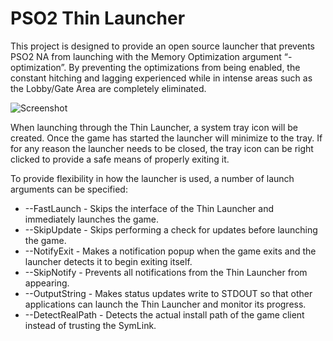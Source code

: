 ﻿# PSO2 Thin Launcher
This project is designed to provide an open source launcher that prevents PSO2 NA from launching with the Memory Optimization argument “-optimization”. By preventing the optimizations from being enabled, the constant hitching and lagging experienced while in intense areas such as the Lobby/Gate Area are completely eliminated.

![Screenshot](https://i.imgur.com/xnLxobX.png)

When launching through the Thin Launcher, a system tray icon will be created. Once the game has started the launcher will minimize to the tray. If for any reason the launcher needs to be closed, the tray icon can be right clicked to provide a safe means of properly exiting it.

To provide flexibility in how the launcher is used, a number of launch arguments can be specified:
* --FastLaunch - Skips the interface of the Thin Launcher and immediately launches the game.
* --SkipUpdate - Skips performing a check for updates before launching the game.
* --NotifyExit - Makes a notification popup when the game exits and the launcher detects it to begin exiting itself.
* --SkipNotify - Prevents all notifications from the Thin Launcher from appearing.
* --OutputString - Makes status updates write to STDOUT so that other applications can launch the Thin Launcher and monitor its progress.
* --DetectRealPath - Detects the actual install path of the game client instead of trusting the SymLink.
